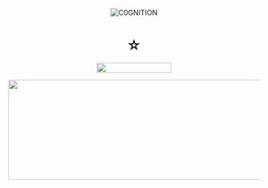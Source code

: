 ## 

<p align="center"> <img src="https://komarev.com/ghpvc/?username=C0GNITION&label=poop%20shards&color=b05438&style=flat" alt="C0GNITION" /> </p>
<h1 align="center">☆</h1>
<p align="center"> 
  <img width="150" height="20" src="https://media.discordapp.net/attachments/1299154542591606806/1339834900936785930/image.gif?ex=67b029fd&is=67aed87d&hm=87b67f3098fad84510617a087a6933de70c24e7982c044bb58d8eb3df155280a&=&width=225&height=30">
<p align="center"> 
  <img width="600" height="200" src="https://cdn.discordapp.com/attachments/802907871636881418/1339948084511248455/image_1_1.png?ex=67b09366&is=67af41e6&hm=c2a10142089d0d1cf8fe4ffbf0de188373ddc2e30e16faab0c1515a58a085577&">
</p>



